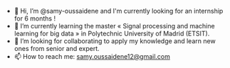 - 👋 Hi, I’m @samy-oussaidene and I'm currently looking for an internship for 6 months !
- 🌱 I’m currently learning the master « Signal processing and machine learning for big data » in Polytechnic University of Madrid (ETSIT). 
- 💞️ I’m looking for collaborating to apply my knowledge and learn new ones from senior and expert.
- 📫 How to reach me: samy.oussaidene12@gmail.com

<!---
samy-oussaidene/samy-oussaidene is a ✨ special ✨ repository because its `README.md` (this file) appears on your GitHub profile.
You can click the Preview link to take a look at your changes.
--->
